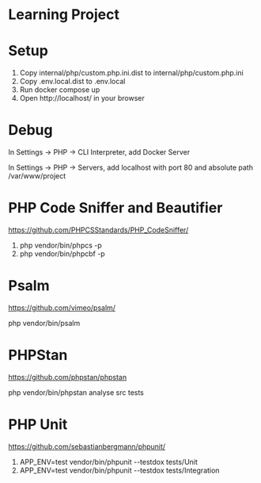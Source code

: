 # Learning Project

# Setup
1. Copy internal/php/custom.php.ini.dist to internal/php/custom.php.ini
2. Copy .env.local.dist to .env.local
3. Run docker compose up
4. Open http://localhost/ in your browser


# Debug
In Settings -> PHP -> CLI Interpreter, add Docker Server

In Settings -> PHP -> Servers, add localhost with port 80 and absolute path /var/www/project

# PHP Code Sniffer and Beautifier
https://github.com/PHPCSStandards/PHP_CodeSniffer/

1. php vendor/bin/phpcs -p
2. php vendor/bin/phpcbf -p

# Psalm
https://github.com/vimeo/psalm/

php vendor/bin/psalm

# PHPStan
https://github.com/phpstan/phpstan

php vendor/bin/phpstan analyse src tests

# PHP Unit
https://github.com/sebastianbergmann/phpunit/

1. APP_ENV=test vendor/bin/phpunit --testdox tests/Unit
2. APP_ENV=test vendor/bin/phpunit --testdox tests/Integration
